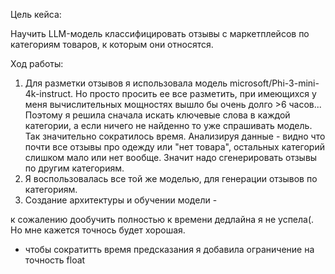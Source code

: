 Цель кейса:

Научить LLM-модель классифицировать отзывы с маркетплейсов по категориям товаров, к которым они относятся.

Ход работы:
1) Для разметки отзывов я использовала модель microsoft/Phi-3-mini-4k-instruct. Но просто просить ее все разметить, при имеющихся у меня вычислительных мощностях вышло бы очень долго >6 часов... Поэтому я решила сначала искать ключевые слова в каждой категории, а если ничего не найденно то уже спрашивать модель. Так значительно сократилось время. Анализируя данные - видно что почти все отзывы про одежду или "нет товара", остальных категорий слишком мало или нет вообще. 
Значит надо сгенерировать отзывы по другим категориям.
2) Я воспользовалась все той же моделью, для генерации отзывов по категориям.
3) Создание архитектуры и обучении модели - 


к сожалению дообучить полностью к времени дедлайна я не успела(. Но мне кажется точнось будет хорошая.
+ чтобы сократитть время предсказания я добавила ограничение на точность float

